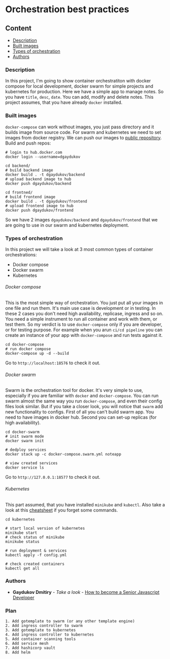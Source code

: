 # Orchestration best practices

## Content
* [Description](#description)
* [Built images](#built-images)
* [Types of orchestration](#types-of-orchestration)
* [Authors](#authors)

### Description

In this project, I'm going to show container orchestratiton with docker compose for local development, docker swarm for simple projects and kubernetes for production.
Here we have a simple app to manage notes. So you have `title`, `desc`, `date`. You can add, modify and delete notes.
This project assumes, that you have already `docker` installed.

### Built images

`docker-compose` can work without images, you just pass directory and it builds image from source code. For swarm and kubernetes we need to set images from docker registry. We can push our images to [public repository](https://hub.docker.com/).
Build and push repos: 
```shell
# login to hub.docker.com
docker login --username=dgaydukov

cd backend/
# build backend image
docker build . -t dgaydukov/backend
# upload backend image to hub
docker push dgaydukov/backend

cd frontned/
# build frontend image
docker build . -t dgaydukov/frontend
# upload frontend image to hub
docker push dgaydukov/frontend
```

So we have 2 images `dgaydukov/backend` and `dgaydukov/frontend` that we are going to use in our swarm and kubernetes deployment.

### Types of orchestration

In this project we will take a look at 3 most common types of container orchestrations:

* Docker compose
* Docker swarm
* Kubernetes

###### Docker compose

This is the most simple way of orchestration. You just put all your images in one file and run them. It's main use case is development or in testing. In these 2 cases you don't need high availability, replicase, ingress and so on. 
You need a simple instrument to run all container and work with them, or test them. So my verdict is to use `docker-compose` only if you are developer, or for testing purpose. For example when you arun `ci/cd pipeline` you can create an instance of your app with `docker-compose` and run tests against it.

```shell
cd docker-compose
# run docker compose
docker-compose up -d --build
```

Go to `http://localhost:18576` to check it out.

###### Docker swarm

Swarm is the orchestration tool for docker. It's very simple to use, especially if you are familiar with `docker` and `docker-compose`. You can run swarm almost the same way you run `docker-compose`, and even their config files look similar.
But if you take a closer look, you will notice that `swarm` add new functionality to configs. First of all you can't build swarm app. You need to have images in docker hub. Second you can set-up replicas (for high availability).

```shell
cd docker-swarm
# init swarm mode
docker swarm init

# dedploy services
docker stack up -c docker-compose.swarm.yml noteapp

# view created services
docker service ls
```

Go to `http://127.0.0.1:18577` to check it out.

###### Kubernetes

This part assumed, that you have installed `minikube` and `kubectl`. Also take a look at this [cheatsheet](https://kubernetes.io/docs/reference/kubectl/cheatsheet/) if you forget some commands.

```shell
cd kubernetes

# start local version of kubernetes
minikube start
# check status of minikube
minikube status

# run deployment & services
kubectl apply -f config.yml

# check created containers
kubectl get all
```

### Authors

* **Gaydukov Dmitiry** - *Take a look* - [How to become a Senior Javascript Developer](https://github.com/dgaydukov/how-to-become-a-senior-js-developer)

### Plan
```
1. Add gotemplate to swarm (or any other template engine)
2. Add ingress controller to swarm
3. Add gotemplate to kubernetes
4. Add ingress controller to kubernetes
5. Add container scanning tools
6. Add service mesh
7. Add hashicorp vault
8. Add helm
```